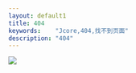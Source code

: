 ```yaml
---
layout: default1
title: 404
keywords:	 "Jcore,404,找不到页面"
description: "404"
---
```

<div class="default404" style="width:1000px;margin:0 auto;" >
<img src="{{ site:staticurl }}/resources/images/base/404.jpg" />
</div>
<script type="text/javascript" src="http://www.qq.com/404/search_children.js?edition=small" charset="utf-8"></script> 